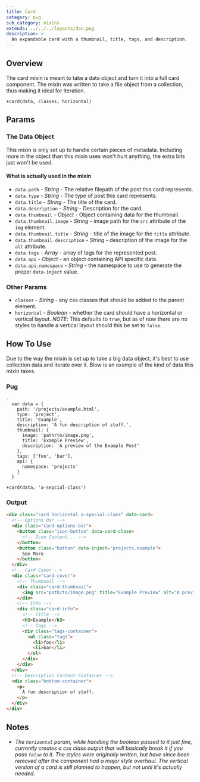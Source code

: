 ```yaml
---
title: Card
category: pug
sub_category: mixins
extends: ../../../layouts/doc.pug
description: >
  An expandable card with a thumbnail, title, tags, and description.
---
```


## Overview

The card mixin is meant to take a data object and turn it into a full card component.
The mixin was written to take a file object from a collection, thus making it ideal for
iteration.

```pug
+card(data, classes, horizontal)
```
## Params
### The Data Object

This mixin is only set up to handle certain pieces of metadata. Including more in
the object than this mixin uses won't hurt anything, the extra bits just won't be used.

#### What is actually used in the mixin

- `data.path` - *String* - The relative filepath of the post this card represents.
- `data.type` - *String* - The type of post this card represents.
- `data.title` - *String* - The title of the card.
- `data.description` - *String* - Description for the card.
- `data.thumbnail` - *Object* - Object containing data for the thumbnail.
- `data.thumbnail.image` - *String* - image path for the `src` attribute of the `img` element.
- `data.thumbnail.title` - *String* - title of the image for the `title` attribute.
- `data.thumbnail.description` - *String* - description of the image for the `alt` attribute.
- `data.tags` - *Array* - array of tags for the represented post.
- `data.api` - *Object* - an object containing API specific data.
- `data.api.namespace` - *String* - the namespace to use to generate the proper `data-inject` value.

### Other Params

- `classes` - *String* - any css classes that should be added to the parent element.
- `horizontal` - *Boolean* - whether the card should have a horizontal or vertical
layout. *NOTE*: This defaults to `true`, but as of now there are no styles to handle
a vertical layout should this be set to `false`.

## How To Use

Due to the way the mixin is set up to take a big data object, it's best to use
collection data and iterate over it. Blow is an example of the kind of data this
mixin takes.

### Pug

```pug
-
  var data = {
    path: '/projects/example.html',
    type: 'project',
    title: 'Example',
    description: 'A fun description of stuff.',
    thumbnail: {
      image: 'path/to/image.png',
      title: 'Example Preview',
      description: 'A preview of the Example Post'
    },
    tags: ['foo', 'bar'],
    api: {
      namespace: 'projects'
    }
  }

+card(data, 'a-sepcial-class')
```

### Output

```html
<div class="card horizontal a-special-class" data-card>
  <!-- Options Bar -->
  <div class="card-options-bar">
    <button class="icon-button" data-card-close>
      <!-- Icon Content... -->
    </button>
    <button class="button" data-inject="projects.example">
      See More
    </button>
  </div>
  <!-- Card Cover -->
  <div class="card-cover">
    <!-- Thumbnail -->
    <div class="card-thumbnail">
      <img src="path/to/image.png" title="Example Preview" alt="A preview of the Example Post" />
    </div>
    <!-- Info -->
    <div class="card-info">
      <!-- Title -->
      <h3>Example</h3>
      <!-- Tags -->
      <div class="tags-container">
        <ul class="tags">
          <li>foo</li>
          <li>bar</li>
        </ul>
      </div>
    </div>
  </div>
  <!-- Description Content Container -->
  <div class="bottom-container">
    <p>
      A fun description of stuff.
    </p>
  </div>
</div>
```

## Notes

- *The `horizontal` param, while handling the boolean passed to it just fine, currently
creates a css class output that will basically break it if you pass `false` to it. The
styles were originally written, but have since been removed after the component had a
major style overhaul. The vertical version of a card is still planned to happen, but not
until it's actually needed.*

